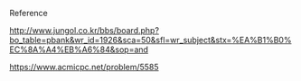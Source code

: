Reference

http://www.jungol.co.kr/bbs/board.php?bo_table=pbank&wr_id=1926&sca=50&sfl=wr_subject&stx=%EA%B1%B0%EC%8A%A4%EB%A6%84&sop=and

https://www.acmicpc.net/problem/5585
